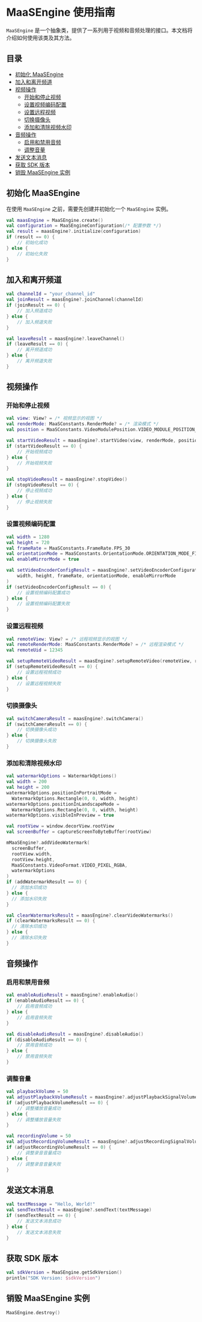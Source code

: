 # MaaSEngine 使用指南

`MaaSEngine` 是一个抽象类，提供了一系列用于视频和音频处理的接口。本文档将介绍如何使用该类及其方法。

## 目录

- [初始化 MaaSEngine](#初始化-maasengine)
- [加入和离开频道](#加入和离开频道)
- [视频操作](#视频操作)
    - [开始和停止视频](#开始和停止视频)
    - [设置视频编码配置](#设置视频编码配置)
    - [设置远程视频](#设置远程视频)
    - [切换摄像头](#切换摄像头)
    - [添加和清除视频水印](#添加和清除视频水印)
- [音频操作](#音频操作)
    - [启用和禁用音频](#启用和禁用音频)
    - [调整音量](#调整音量)
- [发送文本消息](#发送文本消息)
- [获取 SDK 版本](#获取-sdk-版本)
- [销毁 MaaSEngine 实例](#销毁-maasengine-实例)

## 初始化 MaaSEngine

在使用 `MaaSEngine` 之前，需要先创建并初始化一个 `MaaSEngine` 实例。

```kotlin
val maasEngine = MaaSEngine.create()
val configuration = MaaSEngineConfiguration(/* 配置参数 */)
val result = maasEngine?.initialize(configuration)
if (result == 0) {
    // 初始化成功
} else {
    // 初始化失败
}
```

## 加入和离开频道

```kotlin
val channelId = "your_channel_id"
val joinResult = maasEngine?.joinChannel(channelId)
if (joinResult == 0) {
    // 加入频道成功
} else {
    // 加入频道失败
}

val leaveResult = maasEngine?.leaveChannel()
if (leaveResult == 0) {
    // 离开频道成功
} else {
    // 离开频道失败
}
```

## 视频操作

### 开始和停止视频

```kotlin
val view: View? = /* 视频显示的视图 */
val renderMode: MaaSConstants.RenderMode? = /* 渲染模式 */
val position = MaaSConstants.VideoModulePosition.VIDEO_MODULE_POSITION_POST_CAPTURER

val startVideoResult = maasEngine?.startVideo(view, renderMode, position)
if (startVideoResult == 0) {
    // 开始视频成功
} else {
    // 开始视频失败
}

val stopVideoResult = maasEngine?.stopVideo()
if (stopVideoResult == 0) {
    // 停止视频成功
} else {
    // 停止视频失败
}
```

### 设置视频编码配置

```kotlin
val width = 1280
val height = 720
val frameRate = MaaSConstants.FrameRate.FPS_30
val orientationMode = MaaSConstants.OrientationMode.ORIENTATION_MODE_FIXED_LANDSCAPE
val enableMirrorMode = true

val setVideoEncoderConfigResult = maasEngine?.setVideoEncoderConfiguration(
    width, height, frameRate, orientationMode, enableMirrorMode
)
if (setVideoEncoderConfigResult == 0) {
    // 设置视频编码配置成功
} else {
    // 设置视频编码配置失败
}
```

### 设置远程视频

```kotlin
val remoteView: View? = /* 远程视频显示的视图 */
val remoteRenderMode: MaaSConstants.RenderMode? = /* 远程渲染模式 */
val remoteUid = 12345

val setupRemoteVideoResult = maasEngine?.setupRemoteVideo(remoteView, remoteRenderMode, remoteUid)
if (setupRemoteVideoResult == 0) {
    // 设置远程视频成功
} else {
    // 设置远程视频失败
}
```

### 切换摄像头

```kotlin
val switchCameraResult = maasEngine?.switchCamera()
if (switchCameraResult == 0) {
    // 切换摄像头成功
} else {
    // 切换摄像头失败
}
```

### 添加和清除视频水印

```kotlin
val watermarkOptions = WatermarkOptions()
val width = 200
val height = 200
watermarkOptions.positionInPortraitMode =
  WatermarkOptions.Rectangle(0, 0, width, height)
watermarkOptions.positionInLandscapeMode =
  WatermarkOptions.Rectangle(0, 0, width, height)
watermarkOptions.visibleInPreview = true

val rootView = window.decorView.rootView
val screenBuffer = captureScreenToByteBuffer(rootView)

mMaaSEngine?.addVideoWatermark(
  screenBuffer,
  rootView.width,
  rootView.height,
  MaaSConstants.VideoFormat.VIDEO_PIXEL_RGBA,
  watermarkOptions
)
if (addWatermarkResult == 0) {
  // 添加水印成功
} else {
  // 添加水印失败
}

val clearWatermarksResult = maasEngine?.clearVideoWatermarks()
if (clearWatermarksResult == 0) {
  // 清除水印成功
} else {
  // 清除水印失败
}
```

## 音频操作

### 启用和禁用音频

```kotlin
val enableAudioResult = maasEngine?.enableAudio()
if (enableAudioResult == 0) {
    // 启用音频成功
} else {
    // 启用音频失败
}

val disableAudioResult = maasEngine?.disableAudio()
if (disableAudioResult == 0) {
    // 禁用音频成功
} else {
    // 禁用音频失败
}
```

### 调整音量

```kotlin
val playbackVolume = 50
val adjustPlaybackVolumeResult = maasEngine?.adjustPlaybackSignalVolume(playbackVolume)
if (adjustPlaybackVolumeResult == 0) {
    // 调整播放音量成功
} else {
    // 调整播放音量失败
}

val recordingVolume = 50
val adjustRecordingVolumeResult = maasEngine?.adjustRecordingSignalVolume(recordingVolume)
if (adjustRecordingVolumeResult == 0) {
    // 调整录音音量成功
} else {
    // 调整录音音量失败
}
```

## 发送文本消息

```kotlin
val textMessage = "Hello, World!"
val sendTextResult = maasEngine?.sendText(textMessage)
if (sendTextResult == 0) {
    // 发送文本消息成功
} else {
    // 发送文本消息失败
}
```

## 获取 SDK 版本

```kotlin
val sdkVersion = MaaSEngine.getSdkVersion()
println("SDK Version: $sdkVersion")
```

## 销毁 MaaSEngine 实例

```kotlin
MaaSEngine.destroy()
```
